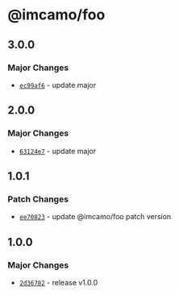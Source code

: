 # @imcamo/foo

## 3.0.0

### Major Changes

- [`ec99af6`](https://github.com/imcamo/circular-dependency-package/commit/ec99af624c76863d4e5d2fbbb10ad304b1523dcf) - update major

## 2.0.0

### Major Changes

- [`63124e7`](https://github.com/imcamo/circular-dependency-package/commit/63124e7c28e7b5bd5d5a29e18695de8a99f69288) - update major

## 1.0.1

### Patch Changes

- [`ee70823`](https://github.com/imcamo/circular-dependency-package/commit/ee70823732ea3f88df50cb3d3b4cfabb8081b1aa) - update @imcamo/foo patch version

## 1.0.0

### Major Changes

- [`2d36782`](https://github.com/imcamo/circular-dependency-package/commit/2d3678241073c22ab58f239902c4734c127947a7) - release v1.0.0
